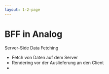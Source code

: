 ```yaml
---
layout: 1-2-page
---
```


# BFF in Analog
Server-Side Data Fetching
<div class="text-sm">

* Fetch von Daten auf dem Server
* Rendering vor der Auslieferung an den Client
* 

</div>


<template v-slot:right>

<div class="p-8">

# Server-Side Data Fetching

```typescript
// src/app/pages/(home)/index.server.ts

export const load = async ({event}: PageServerLoad) => fetchAnalogJSResources();

// src/server/service/(home).page.ts
export default class HomePageComponent {
  // ...
  resources = toSignal(injectLoad<typeof load>(), { requireSync: true });
  // Alternativ InputBinding 
  @Input() load(data: LoadResult<typeof load>) {
    this.data = data;
  }

  data!: LoadResult<typeof load>;
}
```


</div>
 

</template>
